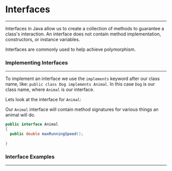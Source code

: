 # Interfaces
<hr>
Interfaces in Java allow us to create a collection of methods to guarantee a class's interaction. An interface does not contain method implementation, constructors, or instance variables.

Interfaces are commonly used to help achieve polymorphism.

### Implementing Interfaces
<hr>

To implement an interface we use the `implements` keyword after our class name, like: `public class Dog implements Animal`. In this case `Dog` is our class name, where `Animal` is our interface.

Lets look at the interface for `Animal`:

Our `Animal` interface will contain method signatures for various things an animal will do.

```Java
public interface Animal
{
  public double maxRunningSpeed();
  
}
```


### Interface Examples
<hr>
